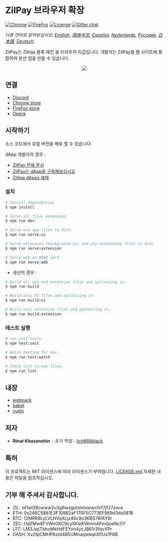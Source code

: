 # ZilPay 브라우저 확장

[![Chrome](https://img.shields.io/chrome-web-store/v/klnaejjgbibmhlephnhpmaofohgkpgkd)](https://chrome.google.com/webstore/detail/zilpay/klnaejjgbibmhlephnhpmaofohgkpgkd?utm_source=chrome-ntp-icon)
[![FireFox](https://img.shields.io/amo/v/zilpay)](https://addons.mozilla.org/en-GB/firefox/addon/zilpay/)
[![License](https://img.shields.io/badge/License-MIT-blue.svg)](https://github.com/Zilliqa/scilla/blob/master/LICENSE)
[![Gitter chat](http://img.shields.io/badge/chat-on%20gitter-077a8f.svg)](https://gitter.im/Zilliqa/General)

*다른 언어로 읽어보십시오: [English](README.md), [简体中文](README_ZH-CN.md), [Español](README_ES.md), [Nederlands](intro_NL.md), [Русский](README_RU.md), [日本語](README_JP.md), [Deutsch](README_DE.md).*

ZilPay는 Zilliqa 블록 체인 용 브라우저 지갑입니다. 개발자는 ZilPay를 웹 사이트에 통합하여 분산 앱을 만들 수 있습니다.

<p align="center">
  <a href="https://zilpay.xyz"><img src="https://github.com/lich666dead/zil-pay/blob/master/imgs/preview.png"></a>
</p>

## 연결
+ [Discord](https://discordapp.com/channels/370992535725932544/636917110089580544)
+ [Chrome store](https://chrome.google.com/webstore/detail/zilpay/klnaejjgbibmhlephnhpmaofohgkpgkd?utm_source=chrome-ntp-icon)
+ [FireFox store](https://addons.mozilla.org/en-GB/firefox/addon/zilpay/)
+ [Opera](https://chrome.google.com/webstore/detail/zilpay/klnaejjgbibmhlephnhpmaofohgkpgkd?utm_source=chrome-ntp-icon)

## 시작하기
소스 코드에서 로컬 버전을 배포 할 수 있습니다.

dApp 개발자의 경우 :
+ [ZilPay 전체 문서](https://zilpay.xyz/Documentation/)
+ [ZilPay는 dApp을 구축해보십시오](https://medium.com/coinmonks/test-and-develop-dapps-on-zilliqa-with-zilpay-52b165f118bf?source=friends_link&sk=2a60070ddac60677ec36b1234c60222a)
+ [Zilliqa dApps 예제](https://github.com/lich666dead/zilliqa-dApps)

### 설치

```bash
# Install dependencies
$ npm install

# Serve all files extension.
$ npm run dev

# Serve vue app files to dist.
$ npm run serve:ui

# Serve extension (background.js) and any extensiong files to dist.
$ npm run serve:extension

# Serve web on 8080 port.
$ npm run serve:web
```

* 생산의 경우 :
```bash
# Build all app and extension files and optimizing it.
$ npm run build

# Build only UI files and optimizing it.
$ npm run build:ui

# Build only extension files and optimizing it.
$ npm run build:extension
```

### 테스트 실행
```bash
# run unit tests
$ npm test:unit

# Watch testing for dev.
$ npm run test:watch

# Check lint ts,vue files.
$ npm run lint
```

## 내장

* [webpack](https://github.com/webpack/webpack)
* [babel](https://github.com/babel/babel)
* [vuejs](https://github.com/vuejs)

## 저자

* **Rinat Khasanshin** - *초기 작업* - [lich666black](https://github.com/lich666dead)

## 특허

이 프로젝트는 MIT 라이센스에 따라 라이센스가 부여됩니다. [LICENSE.md](https://github.com/zilpay/zil-pay/blob/master/LICENSE) 자세한 내용은 파일을 참조하십시오.

기부 해 주셔서 감사합니다.
------

- ZIL: zil1wl38cwww2u3g8wzgutxlxtxwwc0rf7jf27zace
- ETH: 0x246C5881E3F109B2aF170F5C773EF969d3da581B
- BTC: 12MRR8LyLVLHVqXcjz46c9o3KBS76fAY9r
- ZEC: t1dZMw8FVWnGKC9cyXKaiKWmmAFmQoeNc5Y
- LTC: LM3JwjTbboMkHdFEYnn4ycJB61r3fqvXPr
- DASH: Xv2tpCMHPAztd4B5UMnaqwkqnSfiUs1P8B
